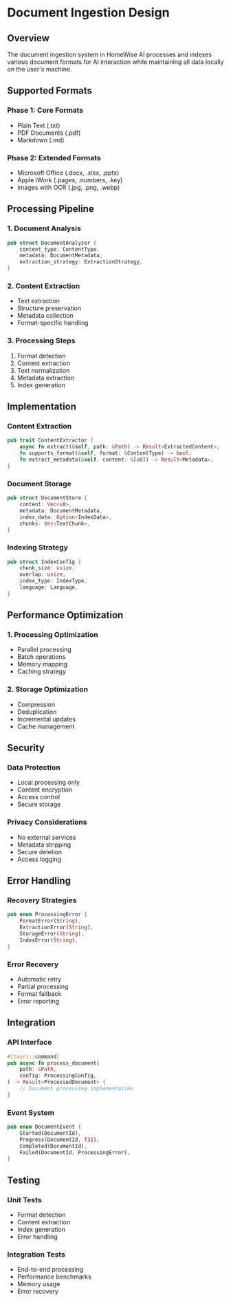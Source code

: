 # Document Ingestion Design

## Overview

The document ingestion system in HomeWise AI processes and indexes various document formats for AI interaction while maintaining all data locally on the user's machine.

## Supported Formats

### Phase 1: Core Formats

- Plain Text (.txt)
- PDF Documents (.pdf)
- Markdown (.md)

### Phase 2: Extended Formats

- Microsoft Office (.docx, .xlsx, .pptx)
- Apple iWork (.pages, .numbers, .key)
- Images with OCR (.jpg, .png, .webp)

## Processing Pipeline

### 1. Document Analysis

```rust
pub struct DocumentAnalyzer {
    content_type: ContentType,
    metadata: DocumentMetadata,
    extraction_strategy: ExtractionStrategy,
}
```

### 2. Content Extraction

- Text extraction
- Structure preservation
- Metadata collection
- Format-specific handling

### 3. Processing Steps

1. Format detection
2. Content extraction
3. Text normalization
4. Metadata extraction
5. Index generation

## Implementation

### Content Extraction

```rust
pub trait ContentExtractor {
    async fn extract(&self, path: &Path) -> Result<ExtractedContent>;
    fn supports_format(&self, format: &ContentType) -> bool;
    fn extract_metadata(&self, content: &[u8]) -> Result<Metadata>;
}
```

### Document Storage

```rust
pub struct DocumentStore {
    content: Vec<u8>,
    metadata: DocumentMetadata,
    index_data: Option<IndexData>,
    chunks: Vec<TextChunk>,
}
```

### Indexing Strategy

```rust
pub struct IndexConfig {
    chunk_size: usize,
    overlap: usize,
    index_type: IndexType,
    language: Language,
}
```

## Performance Optimization

### 1. Processing Optimization

- Parallel processing
- Batch operations
- Memory mapping
- Caching strategy

### 2. Storage Optimization

- Compression
- Deduplication
- Incremental updates
- Cache management

## Security

### Data Protection

- Local processing only
- Content encryption
- Access control
- Secure storage

### Privacy Considerations

- No external services
- Metadata stripping
- Secure deletion
- Access logging

## Error Handling

### Recovery Strategies

```rust
pub enum ProcessingError {
    FormatError(String),
    ExtractionError(String),
    StorageError(String),
    IndexError(String),
}
```

### Error Recovery

- Automatic retry
- Partial processing
- Format fallback
- Error reporting

## Integration

### API Interface

```rust
#[tauri::command]
pub async fn process_document(
    path: &Path,
    config: ProcessingConfig,
) -> Result<ProcessedDocument> {
    // Document processing implementation
}
```

### Event System

```rust
pub enum DocumentEvent {
    Started(DocumentId),
    Progress(DocumentId, f32),
    Completed(DocumentId),
    Failed(DocumentId, ProcessingError),
}
```

## Testing

### Unit Tests

- Format detection
- Content extraction
- Index generation
- Error handling

### Integration Tests

- End-to-end processing
- Performance benchmarks
- Memory usage
- Error recovery
